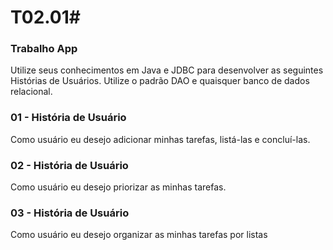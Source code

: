 # T02.01#

### Trabalho App

Utilize seus conhecimentos em Java e JDBC para desenvolver as seguintes Histórias de Usuários.
Utilize o padrão DAO e quaisquer banco de dados relacional.

### 01 - História de Usuário
Como usuário eu desejo adicionar minhas tarefas, listá-las e concluí-las.

### 02 - História de Usuário
Como usuário eu desejo priorizar as minhas tarefas.

### 03 - História de Usuário
Como usuário eu desejo organizar as minhas tarefas por listas
